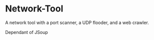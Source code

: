 # Network-Tool
A network tool with a port scanner, a UDP flooder, and a web crawler.

Dependant of JSoup
